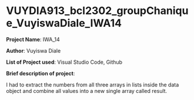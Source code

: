# VUYDIA913_bcl2302_groupChanique_VuyiswaDiale_IWA14

**Project Name**: IWA_14

**Author**: Vuyiswa Diale

**List of Project used**: Visual Studio Code, Github

**Brief description of project**:

I had to extract the numbers from all three arrays in lists inside the data object and combine all values into a new single array called result.
